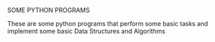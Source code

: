 SOME PYTHON PROGRAMS

  These are some python programs that perform some basic tasks and implement some basic Data Structures and Algorithms
  
